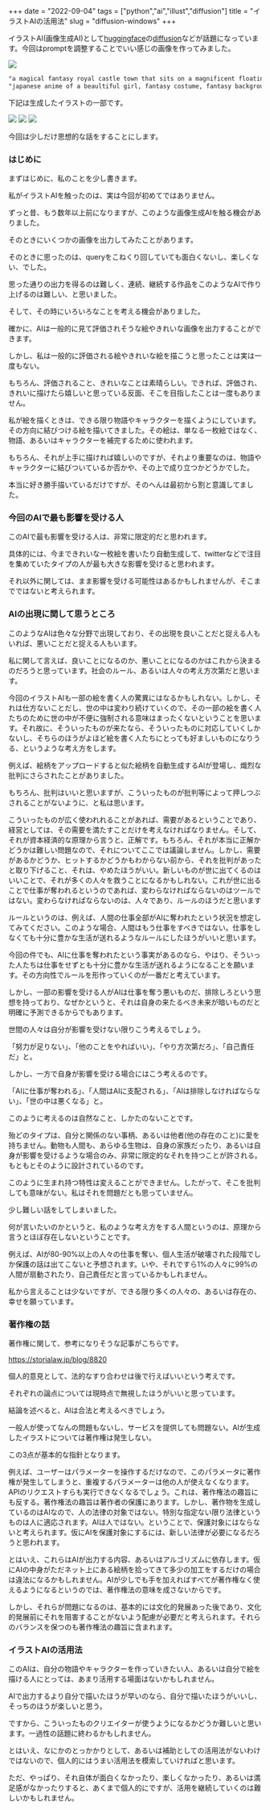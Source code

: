 +++
date = "2022-09-04"
tags = ["python","ai","illust","diffusion"]
title = "イラストAIの活用法"
slug = "diffusion-windows"
+++

イラストAI(画像生成AI)として[huggingface](https://huggingface.co/)の[diffusion](https://github.com/huggingface/diffusers)などが話題になっています。今回はpromptを調整することでいい感じの画像を作ってみました。

![](https://raw.githubusercontent.com/syui/img/master/ai/girl_seed_39_00012.png)

```sh:prompt.txt
"a magical fantasy royal castle town that sits on a magnificent floating island, sunset scenery, trending on artstation, award winning digital art, anime, pixiv"
"japanese anime of a beaultiful girl, fantasy costume, fantasy background, be autiful composition, cinematic lighting, pixiv, light novel, digital painting, extremely, detailed, sharp focus, ray tracing, 8k, cinematic postprocessing, genshin"
```

下記は生成したイラストの一部です。

![](https://raw.githubusercontent.com/syui/img/master/ai/magick_seed_27_00000.png)
![](https://raw.githubusercontent.com/syui/img/master/ai/seed_331902_00000.png)
![](https://raw.githubusercontent.com/syui/img/master/ai/seed_502852_00010.png)

今回は少しだけ思想的な話をすることにします。

### はじめに

まずはじめに、私のことを少し書きます。

私がイラストAIを触ったのは、実は今回が初めてではありません。

ずっと昔、もう数年以上前になりますが、このような画像生成AIを触る機会がありました。

そのときにいくつかの画像を出力してみたことがあります。

そのときに思ったのは、queryをこねくり回していても面白くないし、楽しくない、でした。

思った通りの出力を得るのは難しく、連続、継続する作品をこのようなAIで作り上げるのは難しい、と思いました。

そして、その時にいろいろなことを考える機会がありました。

確かに、AIは一般的に見て評価されそうな絵やきれいな画像を出力することができます。

しかし、私は一般的に評価される絵やきれいな絵を描こうと思ったことは実は一度もない。

もちろん、評価されること、きれいなことは素晴らしい。できれば、評価され、きれいに描けたら嬉しいと思っている反面、そこを目指したことは一度もありません。

私が絵を描くときは、できる限り物語やキャラクターを描くようにしています。その方向に結びつける絵を描いてきました。その絵は、単なる一枚絵ではなく、物語、あるいはキャラクターを補完するために使われます。

もちろん、それが上手に描ければ嬉しいのですが、それより重要なのは、物語やキャラクターに結びついているか否かや、その上で成り立つかどうかでした。

本当に好き勝手描いているだけですが、そのへんは最初から割と意識してました。

### 今回のAIで最も影響を受ける人

このAIで最も影響を受ける人は、非常に限定的だと思われます。

具体的には、今まできれいな一枚絵を書いたり自動生成して、twitterなどで注目を集めていたタイプの人が最も大きな影響を受けると思われます。

それ以外に関しては、まま影響を受ける可能性はあるかもしれませんが、そこまでではないと考えられます。

### AIの出現に関して思うところ

このようなAIは色々な分野で出現しており、その出現を良いことだと捉える人もいれば、悪いことだと捉える人もいます。

私に関して言えば、良いことになるのか、悪いことになるのかはこれから決まるのだろうと思っています。社会のルール、あるいは人々の考え方次第だと思います。

今回のイラストAIも一部の絵を書く人の驚異にはなるかもしれない。しかし、それは仕方ないことだし、世の中は変わり続けていくので、その一部の絵を書く人たちのために世の中が不便に強制される意味はまったくないということを思います。それ故に、そういったものが来たなら、そういったものに対応していくしかないし、そちらのほうがよほど絵を書く人たちにとっても好ましいものになりうる、というような考え方をします。

例えば、絵柄をアップロードすると似た絵柄を自動生成するAIが登場し、熾烈な批判にさらされたことがありました。

もちろん、批判はいいと思いますが、こういったものが批判等によって押しつぶされることがないように、と私は思います。

こういったものが広く使われれることがあれば、需要があるということであり、経営としては、その需要を満たすことだけを考えなければなりません。そして、それが資本経済的な原理から言うと、正解です。もちろん、それが本当に正解かどうかは難しい問題なので、それについてここでは議論しません。しかし、需要があるかどうか、ヒットするかどうかもわからない前から、それを批判があったと取り下げること、それは、やめたほうがいい。新しいものが世に出てくるのはいいことで、それが多くの人々を救うことになるかもしれない。これが世に出ることで仕事が奪われるというのであれば、変わらなければならないのはツールではない。変わらなければならないのは、人々であり、ルールのほうだと思います

ルールというのは、例えば、人間の仕事全部がAIに奪われたという状況を想定してみてください。このような場合、人間はもう仕事をすべきではない。仕事をしなくても十分に豊かな生活が送れるようなルールにしたほうがいいと思います。

今回の件でも、AIに仕事を奪われたという事実があるのなら、やはり、そういった人たちは仕事をせずとも十分に豊かな生活が送れるようになることを願います。その方向性でルールを形作っていくのが一番だと考えています。

しかし、一部の影響を受ける人がAIは仕事を奪う悪いものだ、排除しろという思想を持っており、なぜかというと、それは自身の来たるべき未来が暗いものだと明確に予測できるからでもあります。

世間の人々は自分が影響を受けない限りこう考えるでしょう。

「努力が足りない」、「他のことをやればいい」、「やり方次第だろ」、「自己責任だ」と。

しかし、一方で自身が影響を受ける場合にはこう考えるのです。

「AIに仕事が奪われる」、「人間はAIに支配される」、「AIは排除しなければならない」、「世の中は悪くなる」と。

このように考えるのは自然なこと、しかたのないことです。

殆どのタイプは、自分と関係のない事柄、あるいは他者(他の存在のこと)に愛を持ちません。動物も人間も、あらゆる生物は、自身の家族だったり、あるいは自身が影響を受けるような場合のみ、非常に限定的なそれを持つことが許される。もともとそのように設計されているのです。

このように生まれ持つ特性は変えることができません。したがって、そこを批判しても意味がない。私はそれを問題だとも思っていません。

少し難しい話をしてしまいました。

何が言いたいのかというと、私のような考え方をする人間というのは、原理から言うとほぼ存在しないということです。

例えば、AIが80-90%以上の人々の仕事を奪い、個人生活が破壊された段階でしか保護の話は出てこないと予想されます。いや、それですら1%の人々に99%の人間が扇動されたり、自己責任だと言っているかもしれません。

私から言えることは少ないですが、できる限り多くの人々の、あるいは存在の、幸せを願っています。

### 著作権の話

著作権に関して、参考になりそうな記事がこちらです。

https://storialaw.jp/blog/8820

個人的意見として、法的なすり合わせは後で行えばいいという考えです。

それぞれの論点については現時点で無視したほうがいいと思っています。

結論を述べると、AIは合法と考えるべきでしょう。

一般人が使ってなんの問題もないし、サービスを提供しても問題ない。AIが生成したイラストについては著作権は発生しない。

この3点が基本的な指針となります。

例えば、ユーザーはパラメーターを操作するだけなので、このパラメータに著作権が発生してしまうと、重複するパラメーターは他の人が使えなくなります。APIのリクエストすらも実行できなくなるでしょう。これは、著作権法の趣旨にも反する。著作権法の趣旨は著作者の保護にあります。しかし、著作物を生成しているのはAIなので、人の法律の対象ではない。特別な指定ない限り法律というものは人に適応されます。AIは人ではない。ということで、保護対象にはならないと考えられます。仮にAIを保護対象にするには、新しい法律が必要になるだろうと思われます。

とはいえ、これらはAIが出力する内容、あるいはアルゴリズムに依存します。仮にAIの中身がただネット上にある絵柄を拾ってきて多少の加工をするだけの場合は違法になるかもしれません。AIが少しでも手を加えればすべてが著作権なく使えるようになるというのでは、著作権法の意味を成さないからです。

しかし、それらが問題になるのは、基本的には文化的発展あった後であり、文化的発展前にそれを阻害することがないよう配慮が必要だと考えられます。それらのバランスを保つのも著作権法の趣旨に含まれます。

### イラストAIの活用法

このAIは、自分の物語やキャラクターを作っていきたい人、あるいは自分で絵を描ける人にとっては、あまり活用する場面はないかもしれません。

AIで出力するより自分で描いたほうが早いのなら、自分で描いたほうがいいし、そっちのほうが楽しいと思う。

ですから、こういったものクリエイターが使うようになるかどうか難しいと思います。一過性の話題に終わるかもしれません。

とはいえ、なにかのとっかかりとして、あるいは補助としての活用法がないわけではないので、個人的にはうまい活用法を模索していければと思います。

ただ、やっぱり、それ自体が面白くなかったり、楽しくなかったり、あるいは満足感がなかったりすると、あくまで個人的にですが、活用を継続していくのは難しいかもしれません。

